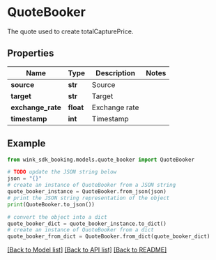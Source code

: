 # QuoteBooker

The quote used to create totalCapturePrice.

## Properties

Name | Type | Description | Notes
------------ | ------------- | ------------- | -------------
**source** | **str** | Source | 
**target** | **str** | Target | 
**exchange_rate** | **float** | Exchange rate | 
**timestamp** | **int** | Timestamp | 

## Example

```python
from wink_sdk_booking.models.quote_booker import QuoteBooker

# TODO update the JSON string below
json = "{}"
# create an instance of QuoteBooker from a JSON string
quote_booker_instance = QuoteBooker.from_json(json)
# print the JSON string representation of the object
print(QuoteBooker.to_json())

# convert the object into a dict
quote_booker_dict = quote_booker_instance.to_dict()
# create an instance of QuoteBooker from a dict
quote_booker_from_dict = QuoteBooker.from_dict(quote_booker_dict)
```
[[Back to Model list]](../README.md#documentation-for-models) [[Back to API list]](../README.md#documentation-for-api-endpoints) [[Back to README]](../README.md)


